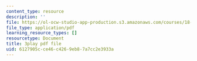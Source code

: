 ```yaml
---
content_type: resource
description: ''
file: https://ol-ocw-studio-app-production.s3.amazonaws.com/courses/18-01sc-single-variable-calculus-fall-2010/6127905cce46c4269eb87a7cc2e3933a_TQTDkpZP02A.pdf
file_type: application/pdf
learning_resource_types: []
resourcetype: Document
title: 3play pdf file
uid: 6127905c-ce46-c426-9eb8-7a7cc2e3933a
---
```

